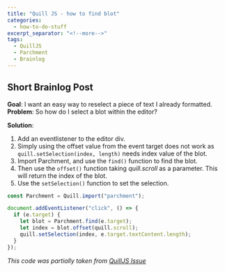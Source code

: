 ```yaml
---
title: "Quill JS - how to find blot"
categories:
  - how-to-do-stuff
excerpt_separator: "<!--more-->"
tags:
  - QuillJS
  - Parchment
  - Brainlog
---
```


## Short Brainlog Post

**Goal**: I want an easy way to reselect a piece of text I already formatted.\
**Problem**: So how do I select a blot within the editor?

**Solution**:

1. Add an eventlistener to the editor div.
2. Simply using the offset value from the event target does not work as `quill.setSelection(index, length)` needs index value of the blot.
3. Import Parchment, and use the `find()` function to find the blot.
4. Then use the `offset()` function taking _quill.scroll_ as a parameter. This will return the index of the blot.
5. Use the `setSelection()` function to set the selection.

```javascript
const Parchment = Quill.import("parchment");

document.addEventListener("click", () => {
  if (e.target) {
    let blot = Parchment.find(e.target);
    let index = blot.offset(quill.scroll);
    quill.setSelection(index, e.target.textContent.length);
  }
});
```

_This code was partially taken from [QuillJS Issue](https://github.com/quilljs/quill/issues/1115)_
